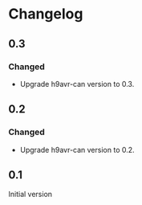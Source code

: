 # Changelog

## 0.3
### Changed
- Upgrade h9avr-can version to 0.3.

## 0.2
### Changed
- Upgrade h9avr-can version to 0.2.

## 0.1
Initial version
